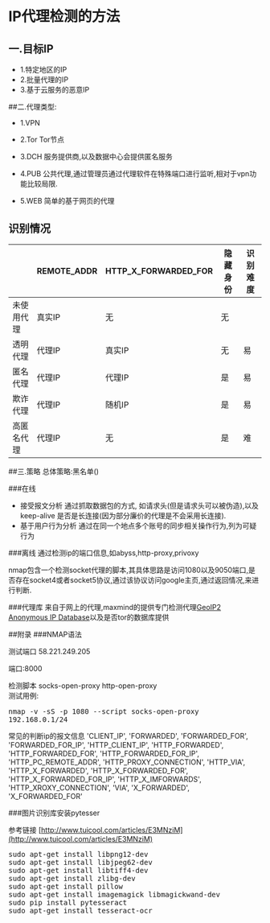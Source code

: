 # IP代理检测的方法


## 一.目标IP
* 1.特定地区的IP
* 2.批量代理的IP
* 3.基于云服务的恶意IP


##二.代理类型:
* 1.VPN

* 2.Tor
  Tor节点
* 3.DCH
  服务提供商,以及数据中心会提供匿名服务
* 4.PUB
  公共代理,通过管理员通过代理软件在特殊端口进行监听,相对于vpn功能比较局限.
* 5.WEB
  简单的基于网页的代理
## 识别情况

|&nbsp;|REMOTE_ADDR|HTTP_X_FORWARDED_FOR|隐藏身份|识别难度|
|---|---|---|---|---|
|未使用代理|真实IP|无|无|&nbsp;|
|透明代理|代理IP|真实IP|无|易|
|匿名代理|代理IP|代理IP|是|易|
|欺诈代理|代理IP|随机IP|是|易|
|高匿名代理|代理IP|无|是|难|


##三.策略
总体策略:黑名单()


###在线
* 接受报文分析
通过抓取数据包的方式, 如请求头(但是请求头可以被伪造),以及keep-alive 是否是长连接(因为部分廉价的代理是不会采用长连接).
* 基于用户行为分析
通过在同一个地点多个账号的同步相关操作行为,列为可疑行为



###离线
 通过检测ip的端口信息,如abyss,http-proxy,privoxy
 
 nmap包含一个检测socket代理的脚本,其具体思路是访问1080以及9050端口,是否存在socket4或者socket5协议,通过该协议访问google主页,通过返回情况,来进行判断.



###代理库
来自于网上的代理,maxmind的提供专门检测代理[GeoIP2 Anonymous IP Database](https://www.maxmind.com/en/geoip2-anonymous-ip-database)以及是否tor的数据库提供



##附录
###NMAP语法

测试端口 58.221.249.205  

端口:8000

检测脚本 socks-open-proxy 
	      http-open-proxy		
测试用例: <pre>nmap -v -sS -p 1080 --script socks-open-proxy 192.168.0.1/24</pre>
常见的判断ip的报文信息
                        'CLIENT_IP', 
                        'FORWARDED', 
                          'FORWARDED_FOR', 
                          'FORWARDED_FOR_IP', 
                          'HTTP_CLIENT_IP', 
                          'HTTP_FORWARDED', 
                          'HTTP_FORWARDED_FOR', 
                          'HTTP_FORWARDED_FOR_IP', 
                          'HTTP_PC_REMOTE_ADDR', 
                          'HTTP_PROXY_CONNECTION',
                          'HTTP_VIA', 
                          'HTTP_X_FORWARDED', 
                          'HTTP_X_FORWARDED_FOR', 
                          'HTTP_X_FORWARDED_FOR_IP', 
                          'HTTP_X_IMFORWARDS', 
                          'HTTP_XROXY_CONNECTION', 
                          'VIA', 
                          'X_FORWARDED', 
                          'X_FORWARDED_FOR'



###图片识别库安装pytesser

参考链接 [http://www.tuicool.com/articles/E3MNziM](http://www.tuicool.com/articles/E3MNziM)
<pre>
sudo apt-get install libpng12-dev
sudo apt-get install libjpeg62-dev
sudo apt-get install libtiff4-dev
sudo apt-get install zlibg-dev
sudo apt-get install pillow
sudo apt-get install imagemagick libmagickwand-dev
sudo pip install pytesseract
sudo apt-get install tesseract-ocr
</pre>